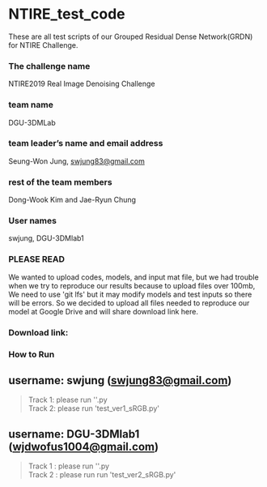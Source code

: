 NTIRE_test_code
=============
These are all test scripts of our Grouped Residual Dense Network(GRDN) for NTIRE Challenge.

### The challenge name  
NTIRE2019 Real Image Denoising Challenge  

### team name  
DGU-3DMLab  

### team leader’s name and email address   
Seung-Won Jung, swjung83@gmail.com  

### rest of the team members  
Dong-Wook Kim and Jae-Ryun Chung  

### User names  
swjung, DGU-3DMlab1  

### PLEASE READ
We wanted to upload codes, models, and input mat file, but we had trouble when we try to reproduce our results because
to upload files over 100mb, We need to use 'git lfs' but it may modify models and test inputs so there will be errors. So
we decided to upload all files needed to reproduce our model at Google Drive and will share download link here.

### Download link:


### How to Run
username: swjung (swjung83@gmail.com)   
-------------
> Track 1: please run ''.py  
> Track 2: please run 'test_ver1_sRGB.py'  

username: DGU-3DMlab1 (wjdwofus1004@gmail.com)  
-------------
> Track 1 : please run ''.py  
> Track 2 : please run run 'test_ver2_sRGB.py'  

